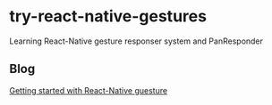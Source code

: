 # try-react-native-gestures #
Learning React-Native gesture responser system and PanResponder

## Blog ##
[Getting started with React-Native guesture](https://engineering.thinknet.co.th/%E0%B8%A1%E0%B8%B2%E0%B8%A5%E0%B8%AD%E0%B8%87%E0%B9%80%E0%B8%A5%E0%B9%88%E0%B8%99-gesture-%E0%B9%83%E0%B8%99-react-native-%E0%B8%81%E0%B8%B1%E0%B8%99%E0%B9%80%E0%B8%96%E0%B8%AD%E0%B8%B0-4205a99770ea)
